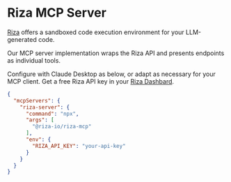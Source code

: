 # Riza MCP Server

[Riza](https://riza.io) offers a sandboxed code execution environment for your LLM-generated code. 

Our MCP server implementation wraps the Riza API and presents
endpoints as individual tools.

Configure with Claude Desktop as below, or adapt as necessary for your MCP client. Get a free Riza API key in your [Riza Dashbard](https://dashboard.riza.io).

```json
{
  "mcpServers": {
    "riza-server": {
      "command": "npx",
      "args": [
        "@riza-io/riza-mcp"
      ],
      "env": {
        "RIZA_API_KEY": "your-api-key"
      }
    }
  }
}
```
